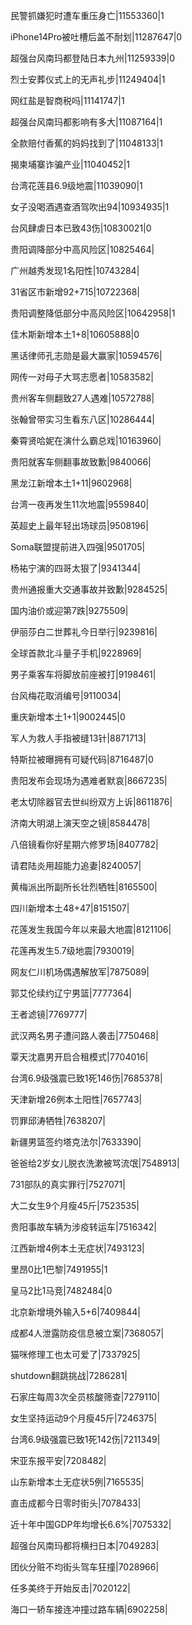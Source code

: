 民警抓嫌犯时遭车重压身亡|11553360|1

iPhone14Pro被吐槽后盖不耐划|11287647|0

超强台风南玛都登陆日本九州|11259339|0

烈士安葬仪式上的无声礼步|11249404|1

网红盐是智商税吗|11141747|1

超强台风南玛都影响有多大|11087164|1

全款赔付香蕉的妈妈找到了|11048133|1

揭柬埔寨诈骗产业|11040452|1

台湾花莲县6.9级地震|11039090|1

女子没喝酒遇查酒驾吹出94|10934935|1

台风肆虐日本已致43伤|10830021|0

贵阳调降部分中高风险区|10825464|

广州越秀发现1名阳性|10743284|

31省区市新增92+715|10722368|

贵阳调整降低部分中高风险区|10642958|1

佳木斯新增本土1+8|10605888|0

黑话律师孔志勋是最大赢家|10594576|

网传一对母子大骂志愿者|10583582|

贵州客车侧翻致27人遇难|10572788|

张翰曾带实习生看东八区|10286444|

秦霄贤哈妮在演什么霸总戏|10163960|

贵阳就客车侧翻事故致歉|9840066|

黑龙江新增本土1+11|9602968|

台湾一夜再发生11次地震|9559840|

英超史上最年轻出场球员|9508196|

Soma联盟提前进入四强|9501705|

杨祐宁演的四哥太狠了|9341344|

贵州通报重大交通事故并致歉|9284525|

国内油价或迎第7跌|9275509|

伊丽莎白二世葬礼今日举行|9239816|

全球首款北斗量子手机|9228969|

男子乘客车将脚放前座被打|9198461|

台风梅花取消编号|9110034|

重庆新增本土1+1|9002445|0

军人为救人手指被缝13针|8871713|

特斯拉被曝拥有可疑代码|8716487|0

贵阳发布会现场为遇难者默哀|8667235|

老太切除器官去世纠纷双方上诉|8611876|

济南大明湖上演天空之镜|8584478|

八倍镜看你好星期六修罗场|8407782|

请君陆炎用超能力追妻|8240057|

黄梅派出所副所长壮烈牺牲|8165500|

四川新增本土48+47|8151507|

花莲发生我国今年以来最大地震|8121106|

花莲再发生5.7级地震|7930019|

网友仁川机场偶遇解放军|7875089|

郭艾伦续约辽宁男篮|7777364|

王者滤镜|7769777|

武汉两名男子遭问路人袭击|7750468|

覃天沈嘉男开启合租模式|7704016|

台湾6.9级强震已致1死146伤|7685378|

天津新增26例本土阳性|7657743|

罚罪邱涛牺牲|7638207|

新疆男篮签约塔克法尔|7633390|

爸爸给2岁女儿脱衣洗漱被骂流氓|7548913|

731部队的真实罪行|7527071|

大二女生9个月瘦45斤|7523535|

贵阳事故车辆为涉疫转运车|7516342|

江西新增4例本土无症状|7493123|

里昂0比1巴黎|7491955|1

皇马2比1马竞|7482484|0

北京新增境外输入5+6|7409844|

成都4人泄露防疫信息被立案|7368057|

猫咪修理工也太可爱了|7337925|

shutdown翻跳挑战|7286281|

石家庄每周3次全员核酸筛查|7279110|

女生坚持运动9个月瘦45斤|7246375|

台湾6.9级强震已致1死142伤|7211349|

宋亚东报平安|7208482|

山东新增本土无症状5例|7165535|

直击成都今日零时街头|7078433|

近十年中国GDP年均增长6.6%|7075332|

超强台风南玛都将横扫日本|7049283|

团伙分赃不均街头驾车狂撞|7028966|

任多美终于开始反击|7020122|

海口一轿车接连冲撞过路车辆|6902258|

